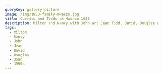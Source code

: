 ```yaml
---
queryKey: gallery-picture
image: /img/1953-family-mwenzo.jpg
title: Curries and Todds at Mwenzo 1953
description: Milton and Nancy with John and Jean Todd, David, Douglas and Joan
tags:
  - Milton
  - Nancy
  - John
  - Jean
  - David
  - Douglas
  - Joan
  - 1950s
---
```


